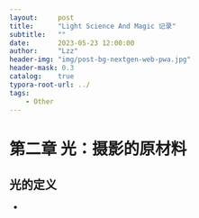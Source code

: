 ```yaml
---
layout:     post
title:      "Light Science And Magic 记录"
subtitle:   ""
date:       2023-05-23 12:00:00
author:     "Lzz"
header-img: "img/post-bg-nextgen-web-pwa.jpg"
header-mask: 0.3
catalog:    true
typora-root-url: ../
tags:
    - Other
---
```



## 

# 第二章 光：摄影的原材料

## 光的定义

- 

